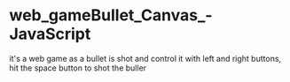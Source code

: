# web_gameBullet_Canvas_-JavaScript
it's a web game as a bullet is shot and control it with left and right buttons, hit the space button to shot the buller
